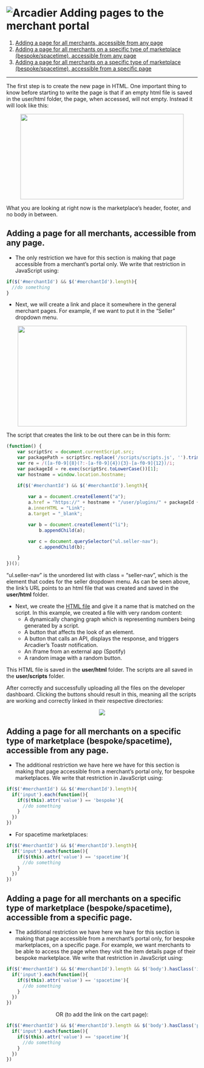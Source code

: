 ![Arcadier](https://theme.zdassets.com/theme_assets/2008942/9566e69f67b1ee67fdfbcd79b1e580bdbbc98874.svg "Arcadier")
Adding pages to the merchant portal
===================================
1. [Adding a page for all merchants, accessible from any page](https://github.com/Arcadier/Tutorials/tree/master/Adding%20a%20new%20page%20to%20merchant#adding-a-page-for-all-merchants-accessible-from-any-page)
2. [Adding a page for all merchants on a specific type of marketplace (bespoke/spacetime), accessible from any page](https://github.com/Arcadier/Tutorials/tree/master/Adding%20a%20new%20page%20to%20merchant#adding-a-page-for-all-merchants-on-a-specific-type-of-marketplace-bespokespacetime-accessible-from-any-page)
3. [Adding a page for all merchants on a specific type of marketplace (bespoke/spacetime), accessible from a specific page](https://github.com/Arcadier/Tutorials/tree/master/Adding%20a%20new%20page%20to%20merchant#adding-a-page-for-all-merchants-on-a-specific-type-of-marketplace-bespokespacetime-accessible-from-a-specific-page)

---
The first step is to create the new page in HTML. One important thing to know before starting to
write the page is that if an empty html file is saved in the user/html folder, the page, when accessed,
will not empty.
Instead it will look like this:

<p align="center"><img src="https://drive.google.com/uc?id=1UBVbRDJPewDOMhBHeQGa3rOUWV2b4nwR" width="430px" height="225px"/></p>

What you are looking at right now is the marketplace’s header, footer, and no body in between.

## Adding a page for all merchants, accessible from any page. ##
* The only restriction we have for this section is making that page accessible from a merchant’s portal only. We write that restriction in JavaScript using:
```javascript
if($('#merchantId') && $('#merchantId').length){
  //do something
}
```
* Next, we will create a link and place it somewhere in the general merchant pages. For example, if we want to put it in the “Seller” dropdown menu. 
<p align="center"><img src="https://drive.google.com/uc?id=1ch_bxdY8-jx2_O_g8p6jVCvdklMCzosJ" height="265px" width="445px"/></p>
The script that creates the link to be out there can be in this form:

```javascript
(function() {
    var scriptSrc = document.currentScript.src;
    var packagePath = scriptSrc.replace('/scripts/scripts.js', '').trim();
    var re = /([a-f0-9]{8}(?:-[a-f0-9]{4}){3}-[a-f0-9]{12})/i;
    var packageId = re.exec(scriptSrc.toLowerCase())[1];
    var hostname = window.location.hostname;

    if($('#merchantId') && $('#merchantId').length){
      
        var a = document.createElement("a"); 
        a.href = "https://" + hostname + "/user/plugins/" + packageId + "/link.html";
        a.innerHTML = "Link"; 
        a.target = "_blank";

        var b = document.createElement("li");
            b.appendChild(a);

        var c = document.querySelector("ul.seller-nav");
            c.appendChild(b);

    }
})();
```

“ul.seller-nav” is the unordered list with class = “seller-nav”, which is the element that codes for the
seller dropdown menu.
As can be seen above, the link’s URL points to an html file that was created and saved in the **user/html** folder.

* Next, we create the [HTML file](https://github.com/Arcadier/Tutorials/blob/master/Adding%20a%20new%20page%20to%20merchant/user/html/link.html) and give it a name that is matched on the script. In this example, we created a file with very random content:
  * A dynamically changing graph which is representing numbers being generated by a script.
  * A button that affects the look of an element.
  * A button that calls an API, displays the response, and triggers Arcadier’s Toastr notification.
  * An iframe from an external app (Spotify)
  * A random image with a random button.


This HTML file is saved in the **user/html** folder.
The scripts are all saved in the **user/scripts** folder.

After correctly and successfully uploading all the files on the developer dashboard. Clicking the buttons should result in this, meaning all the scripts are working and correctly linked in
their respective directories:

<p align="center"><img src="https://drive.google.com/uc?id=1Y-Lqp0aSB69ukqjUWiRCnoiz9HreJv1L"/></p>

## Adding a page for all merchants on a specific type of marketplace (bespoke/spacetime), accessible from any page. ##
* The additional restriction we have here we have for this section is making that page accessible from a merchant’s portal only, for bespoke marketplaces. We write that restriction in JavaScript using:
```javascript
if($('#merchantId') && $('#merchantId').length){
  if('input').each(function(){
    if($(this).attr('value') == 'bespoke'){
      //do something
    }
  })
})
```
* For spacetime marketplaces:
```javascript
if($('#merchantId') && $('#merchantId').length){
  if('input').each(function(){
    if($(this).attr('value') == 'spacetime'){
      //do something
    }
  })
})
```
## Adding a page for all merchants on a specific type of marketplace (bespoke/spacetime), accessible from a specific page. ##

* The additional restriction we have here we have for this section is making that page
accessible from a merchant’s portal only, for bespoke marketplaces, on a specific page. For
example, we want merchants to be able to access the page when they visit the item details
page of their bespoke marketplace. We write that restriction in JavaScript using:
```javascript
if($('#merchantId') && $('#merchantId').length && $('body').hasClass('item-detail-page')){
  if('input').each(function(){
    if($(this).attr('value') == 'spacetime'){
      //do something
    }
  })
})
```
<p align="center">OR (to add the link on the cart page):</p>

```javascript
if($('#merchantId') && $('#merchantId').length && $('body').hasClass('page-cart')){
  if('input').each(function(){
    if($(this).attr('value') == 'spacetime'){
      //do something
    }
  })
})
```
